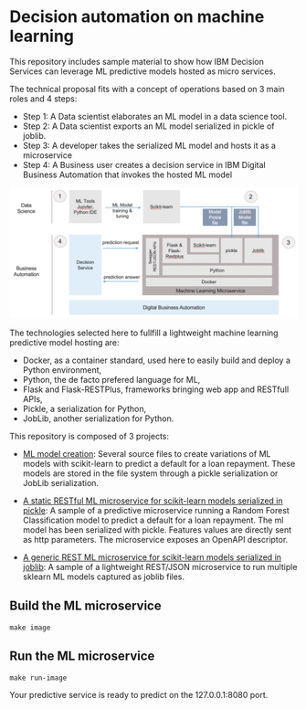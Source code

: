 # Decision automation on machine learning

This repository includes sample material to show how IBM Decision Services can leverage ML predictive models hosted as micro services.

The technical proposal fits with a concept of operations based on 3 main roles and 4 steps:
 - Step 1: A Data scientist elaborates an ML model in a data science tool.
 - Step 2: A Data scientist exports an ML model serialized in pickle of joblib.
 - Step 3: A developer takes the serialized ML model and hosts it as a microservice
 - Step 4: A Business user creates a decision service in IBM Digital Business Automation that invokes the hosted ML model
 
 ![Flow](docs/images/ml-microservice-coo.png "ML microservice stack")

The technologies selected here to fullfill a lightweight machine learning predictive model hosting are:
- Docker, as a container standard, used here to easily build and deploy a Python environment,
- Python, the de facto prefered language for ML,
- Flask and Flask-RESTPlus, frameworks bringing web app and RESTfull APIs,
- Pickle, a serialization for Python,
- JobLib, another serialization for Python.


This repository is composed of 3 projects:
- [ML model creation](src/dynamic_hosting/example_model_training/README.md): Several source files to create variations of ML models with scikit-learn to predict a default for a loan repayment. These models are stored in the file system through a pickle serialization or JobLib serialization.

- [A static RESTful ML microservice for scikit-learn models serialized in pickle](src/ml-model-static-hosting/README.md): A sample of a predictive microservice running a Random Forest Classification model to predict a default for a loan repayment. The ml model has been serialized with pickle. Features values are directly sent as http parameters. The microservice exposes an OpenAPI descriptor.

- [A generic REST ML microservice for scikit-learn models serialized in joblib](src/dynamic_hosting/README.md): A sample of a lightweight REST/JSON microservice to run multiple sklearn ML models captured as joblib files.

## Build the ML microservice
```shell script
make image
```
## Run the ML microservice
```console
make run-image
```
Your predictive service is ready to predict on the 127.0.0.1:8080 port.
